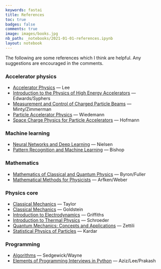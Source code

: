 ```yaml
---
keywords: fastai
title: References
toc: true 
badges: false
comments: true
image: images/books.jpg
nb_path: _notebooks/2021-01-01-references.ipynb
layout: notebook
---
```


<!--
#################################################
### THIS FILE WAS AUTOGENERATED! DO NOT EDIT! ###
#################################################
# file to edit: _notebooks/2021-01-01-references.ipynb
-->

<div class="container" id="notebook-container">
        
<div class="cell border-box-sizing text_cell rendered"><div class="inner_cell">
<div class="text_cell_render border-box-sizing rendered_html">
<p>The following are some references which I think are helpful. Any suggestions are encouraged in the comments.</p>

</div>
</div>
</div>
<div class="cell border-box-sizing text_cell rendered"><div class="inner_cell">
<div class="text_cell_render border-box-sizing rendered_html">
<h3 id="Accelerator-physics">Accelerator physics<a class="anchor-link" href="#Accelerator-physics"> </a></h3><ul>
<li><a href="https://www.worldscientific.com/worldscibooks/10.1142/8335">Accelerator Physics</a> — Lee</li>
<li><a href="https://www.amazon.com/Introduction-Physics-High-Energy-Accelerators/dp/0471551635">Introduction to the Physics of High Energy Accelerators</a> — Edwards/Syphers</li>
<li><a href="https://www.springer.com/gp/book/9783540441878t">Measurement and Control of Charged Particle Beams</a> — Minty/Zimmerman</li>
<li><a href="https://www.springer.com/gp/book/9783540490456">Particle Accelerator Physics</a> — Wiedemann</li>
<li><a href="https://link.springer.com/book/10.1007/978-3-319-62157-9">Space Charge Physics for Particle Accelerators</a> — Hofmann</li>
</ul>

</div>
</div>
</div>
<div class="cell border-box-sizing text_cell rendered"><div class="inner_cell">
<div class="text_cell_render border-box-sizing rendered_html">
<h3 id="Machine-learning">Machine learning<a class="anchor-link" href="#Machine-learning"> </a></h3><ul>
<li><a href="http://neuralnetworksanddeeplearning.com">Neural Networks and Deep Learning</a> — Nielsen</li>
<li><a href="https://www.amazon.com/Pattern-Recognition-Learning-Information-Statistics/dp/0387310738">Pattern Recognition and Machine Learning</a> — Bishop</li>
</ul>

</div>
</div>
</div>
<div class="cell border-box-sizing text_cell rendered"><div class="inner_cell">
<div class="text_cell_render border-box-sizing rendered_html">
<h3 id="Mathematics">Mathematics<a class="anchor-link" href="#Mathematics"> </a></h3><ul>
<li><a href="https://www.amazon.com/Mathematics-Classical-Quantum-Physics-Dover/dp/048667164X">Mathematics of Classical and Quantum Physics</a> — Byron/Fuller</li>
<li><a href="https://www.amazon.com/Mathematical-Methods-Physicists-Comprehensive-Guide/dp/0123846544">Mathematical Methods for Physicists</a> — Arfken/Weber</li>
</ul>

</div>
</div>
</div>
<div class="cell border-box-sizing text_cell rendered"><div class="inner_cell">
<div class="text_cell_render border-box-sizing rendered_html">
<h3 id="Physics-core">Physics core<a class="anchor-link" href="#Physics-core"> </a></h3><ul>
<li><a href="https://www.amazon.com/Classical-Mechanics-John-R-Taylor/dp/189138922X">Classical Mechanics</a> — Taylor</li>
<li><a href="https://www.amazon.com/Classical-Mechanics-3rd-Herbert-Goldstein/dp/0201657023">Classical Mechanics</a> — Goldstein</li>
<li><a href="https://www.amazon.com/Introduction-Electrodynamics-David-J-Griffiths/dp/1108420419">Introduction to Electrodynamics</a> — Griffiths</li>
<li><a href="https://www.amazon.com/Introduction-Thermal-Physics-Daniel-Schroeder/dp/0201380277">Introduction to Thermal Physics</a> — Schroeder</li>
<li><a href="https://www.amazon.com/Quantum-Mechanics-Applications-Nouredine-Zettili/dp/0470026790">Quantum Mechanics: Concepts and Applications</a> — Zettili</li>
<li><a href="https://www.amazon.com/Statistical-Physics-Particles-Mehran-Kardar/dp/0521873428#customerReviews">Statistical Physics of Particles</a> — Kardar</li>
</ul>

</div>
</div>
</div>
<div class="cell border-box-sizing text_cell rendered"><div class="inner_cell">
<div class="text_cell_render border-box-sizing rendered_html">
<h3 id="Programming">Programming<a class="anchor-link" href="#Programming"> </a></h3><ul>
<li><a href="https://www.amazon.com/dp/032157351X/ref=cm_sw_em_r_mt_dp_KS6HQWZ5R3MSDS71Z3RE?_encoding=UTF8&amp;psc=1">Algorithms</a> — Sedgewick/Wayne </li>
<li><a href="https://www.amazon.com/Elements-Programming-Interviews-Insiders-Guide/dp/1479274836">Elements of Programming Interviews in Python</a> — Aziz/Lee/Prakash</li>
</ul>

</div>
</div>
</div>
</div>
 

